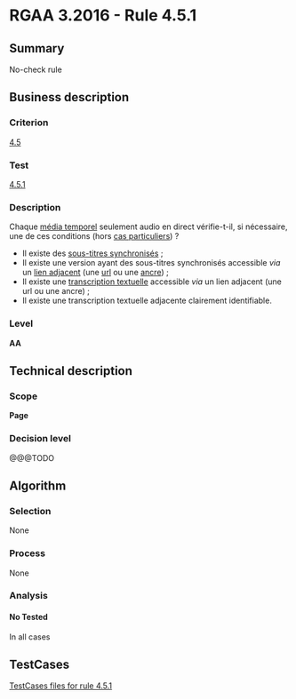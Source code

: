 # RGAA 3.2016 - Rule 4.5.1

## Summary
No-check rule


## Business description

### Criterion
[4.5](http://references.modernisation.gouv.fr/rgaa-accessibilite/2016/criteres.html#crit-4-5)

### Test
[4.5.1](http://references.modernisation.gouv.fr/rgaa-accessibilite/2016/criteres.html#test-4-5-1)

### Description
<div lang="fr">Chaque <a href="http://references.modernisation.gouv.fr/rgaa-accessibilite/2016/glossaire.html#mdia-temporel-type-son-vido-et-synchronis">m&#xE9;dia temporel</a> seulement audio en direct v&#xE9;rifie-t-il, si n&#xE9;cessaire, une de ces conditions (hors <a href="http://references.modernisation.gouv.fr/rgaa-accessibilite/2016/cas-particuliers.html#cp-4-1,4-2,4-3,4-5,4-7,4-9,4-11,4-13" title="Cas particuliers pour le crit&#xE8;re 4.5">cas particuliers</a>)&nbsp;? <ul><li>Il existe des <a href="http://references.modernisation.gouv.fr/rgaa-accessibilite/2016/glossaire.html#soustitres-synchroniss-objet-multimdia">sous-titres synchronis&#xE9;s</a>&nbsp;;</li> <li>Il existe une version ayant des sous-titres synchronis&#xE9;s accessible <i>via</i> un <a href="http://references.modernisation.gouv.fr/rgaa-accessibilite/2016/glossaire.html#lien-adjacent">lien adjacent</a> (une <a href="http://references.modernisation.gouv.fr/rgaa-accessibilite/2016/glossaire.html#url">url</a> ou une <a href="http://references.modernisation.gouv.fr/rgaa-accessibilite/2016/glossaire.html#ancre">ancre</a>)&nbsp;;</li> <li>Il existe une <a href="http://references.modernisation.gouv.fr/rgaa-accessibilite/2016/glossaire.html#transcription-textuelle-media-temporel">transcription textuelle</a> accessible <i>via</i> un lien adjacent (une url ou une ancre)&nbsp;;</li> <li>Il existe une transcription textuelle adjacente clairement identifiable.</li> </ul></div>

### Level
**AA**


## Technical description

### Scope
**Page**

### Decision level
@@@TODO


## Algorithm

### Selection
None

### Process
None

### Analysis

#### No Tested
In all cases


##  TestCases

[TestCases files for rule 4.5.1](https://github.com/Asqatasun/Asqatasun/tree/develop/rules/rules-rgaa3.2016/src/test/resources/testcases/rgaa32016/Rgaa32016Rule040501/)


